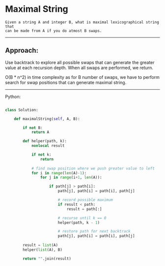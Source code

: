 # Maximal String

    Given a string A and integer B, what is maximal lexicographical string that
    can be made from A if you do atmost B swaps.

---

## Approach:

Use backtrack to explore all possible swaps that can generate the greater value
at each recursion depth. When all swaps are performed, we return.

O(B * n^2) in time complexity as for B number of swaps, we have to perform
search for swap positions that can generate maximal string.

---

Python:

```python

class Solution:

    def maximalString(self, A, B):

        if not B:
            return A

        def helper(path, k):
            nonlocal result

            if not k:
                return
            
            # find swap position where we push greater value to left
            for i in range(len(A)-1):
                for j in range(i+1, len(A)):

                    if path[j] > path[i]:
                        path[j], path[i] = path[i], path[j] 

                        # record possible maximum
                        if result < path:
                            result = path[:]

                        # recurse until k == 0
                        helper(path, k - 1)

                        # restore path for next backtrack
                        path[j], path[i] = path[i], path[j] 
        
        result = list(A)
        helper(list(A), B)

        return "".join(result)
```
